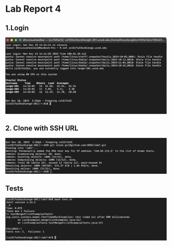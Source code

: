# Lab Report 4  
## 1.Login  
![Image](Login.png)  
## 2. Clone with SSH URL  
![Image](Clone.png)  
## Tests  
![Image](Tests.png)  
